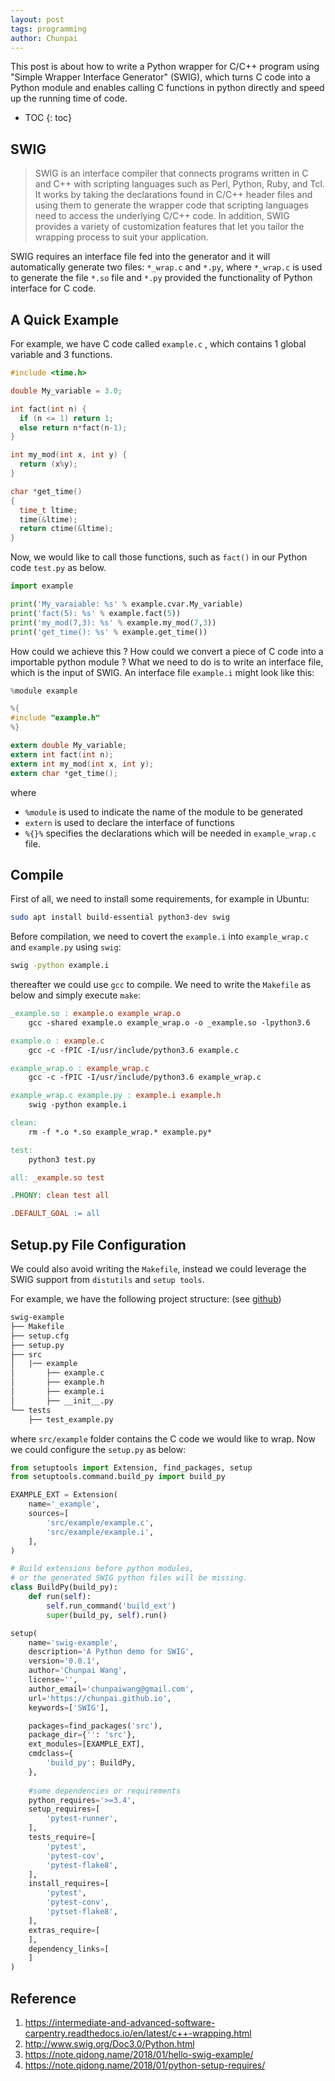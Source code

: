```yaml
---
layout: post
tags: programming
author: Chunpai
---
```


This post is about how to write a Python wrapper for C/C++ program using "Simple Wrapper Interface Generator" (SWIG), which turns C code into a Python module and enables calling C functions in python directly and speed up the running time of code.

* TOC
{: toc}
## SWIG

> SWIG is an interface compiler that connects programs written in C and C++ with scripting languages such as Perl, Python, Ruby, and Tcl. It works by taking the declarations found in C/C++ header files and using them to generate the wrapper code that scripting languages need to access the underlying C/C++ code. In addition, SWIG provides a variety of customization features that let you tailor the wrapping process to suit your application.



SWIG requires an interface file fed into the generator and it will automatically generate two files: `*_wrap.c` and `*.py`, where `*_wrap.c` is used to generate the file `*.so` file and `*.py` provided the functionality of Python interface for C code.

 

## A Quick Example

For example, we have C code called `example.c` , which contains 1 global variable and 3 functions.

```c
#include <time.h>

double My_variable = 3.0;

int fact(int n) {
  if (n <= 1) return 1;
  else return n*fact(n-1);
}

int my_mod(int x, int y) {
  return (x%y);
}

char *get_time()
{
  time_t ltime;
  time(&ltime);
  return ctime(&ltime);
}
```

Now, we would like to call those functions, such as `fact()` in our Python code `test.py` as below. 

```python
import example

print('My_varaiable: %s' % example.cvar.My_variable)
print('fact(5): %s' % example.fact(5))
print('my_mod(7,3): %s' % example.my_mod(7,3))
print('get_time(): %s' % example.get_time())
```

How could we achieve this ? How could we convert a piece of C code into a importable python module ? What we need to do is to write an interface file, which is the input of SWIG. An interface file `example.i` might look like this:

```C
%module example

%{
#include "example.h"
%}

extern double My_variable;
extern int fact(int n);
extern int my_mod(int x, int y);
extern char *get_time();
```

where 

- `%module` is used to indicate the name of the module to be generated  
- `extern` is used to declare the interface of functions
-  `%{}%` specifies the declarations which will be needed in `example_wrap.c` file.



## Compile

First of all, we need to install some requirements, for example in Ubuntu:

```bash
sudo apt install build-essential python3-dev swig
```

Before compilation, we need to covert the `example.i` into `example_wrap.c` and `example.py` using `swig`:

```bash
swig -python example.i
```

thereafter we could use `gcc` to compile. We need to write the `Makefile` as below and simply execute `make`:

```makefile
_example.so : example.o example_wrap.o
	gcc -shared example.o example_wrap.o -o _example.so -lpython3.6

example.o : example.c
	gcc -c -fPIC -I/usr/include/python3.6 example.c

example_wrap.o : example_wrap.c
	gcc -c -fPIC -I/usr/include/python3.6 example_wrap.c

example_wrap.c example.py : example.i example.h
	swig -python example.i

clean:
	rm -f *.o *.so example_wrap.* example.py*

test:
	python3 test.py

all: _example.so test

.PHONY: clean test all

.DEFAULT_GOAL := all
```



## Setup.py File Configuration

We could also avoid writing the `Makefile`, instead we could leverage the SWIG support from `distutils` and `setup tools`. 

For example, we have the following project structure: (see [github](https://github.com/Chunpai/swig-example))

```markdown
swig-example
├── Makefile
├── setup.cfg
├── setup.py
├── src
│   |── example
│       ├── example.c
│       ├── example.h
│       ├── example.i
│       ├── __init__.py
└── tests
    ├── test_example.py
```

where `src/example` folder contains the C code we would like to wrap. Now we could configure the `setup.py` as below:

```python
from setuptools import Extension, find_packages, setup
from setuptools.command.build_py import build_py

EXAMPLE_EXT = Extension(
    name='_example',
    sources=[
        'src/example/example.c',
        'src/example/example.i',
    ],
)

# Build extensions before python modules,
# or the generated SWIG python files will be missing.
class BuildPy(build_py):
    def run(self):
        self.run_command('build_ext')
        super(build_py, self).run()

setup(
    name='swig-example',
    description='A Python demo for SWIG',
    version='0.0.1',
    author='Chunpai Wang',
    license='',
    author_email='chunpaiwang@gmail.com',
    url='https://chunpai.github.io',
    keywords=['SWIG'],

    packages=find_packages('src'),
    package_dir={'': 'src'},
    ext_modules=[EXAMPLE_EXT],
    cmdclass={
        'build_py': BuildPy,
    },
	
    #some dependencies or requirements
    python_requires='>=3.4',
    setup_requires=[
        'pytest-runner',
    ],
    tests_require=[
        'pytest',
        'pytest-cov',
        'pytest-flake8',
    ],
    install_requires=[
        'pytest',
        'pytest-conv',
        'pytset-flake8',
    ],
    extras_require=[
    ],
    dependency_links=[
    ]
)
```







## Reference 
1. https://intermediate-and-advanced-software-carpentry.readthedocs.io/en/latest/c++-wrapping.html 
2. http://www.swig.org/Doc3.0/Python.html
3. https://note.qidong.name/2018/01/hello-swig-example/
4. https://note.qidong.name/2018/01/python-setup-requires/


















